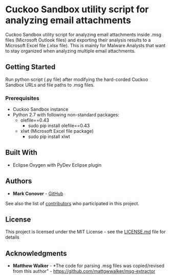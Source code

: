 # Cuckoo Sandbox utility script for analyzing email attachments

Cuckoo Sandbox utility script for analyzing email attachments inside .msg files (Microsoft Outlook files) and exporting their analysis results to a Microsoft Excel file (.xlsx file).  This is mainly for Malware Analysts that want to stay organized when analyzing multiple email attachments.

## Getting Started

Run python script (.py file) after modifying the hard-corded Cuckoo Sandbox URLs and file paths to .msg files.

### Prerequisites

* Cuckoo Sandbox instance
* Python 2.7 with following non-standard packages:
    * olefile==0.43
        * sudo pip install olefile==0.43
    * xlwt (Microsoft Excel file package)
        * sudo pip install xlwt

## Built With

* Eclipse Oxygen with PyDev Eclipse plugin

## Authors

* **Mark Conover** - [GitHub](https://github.com/markconover)

See also the list of [contributors](https://github.com/markconover/email-msg-parser_for-use-with-cuckoo-sandbox/contributors) who participated in this project.

## License

This project is licensed under the MIT License - see the [LICENSE.md](LICENSE.md) file for details

## Acknowledgments

* **Matthew Walker** - *The code for parsing .msg files was copied/revised from this author" - https://github.com/mattgwwalker/msg-extractor
